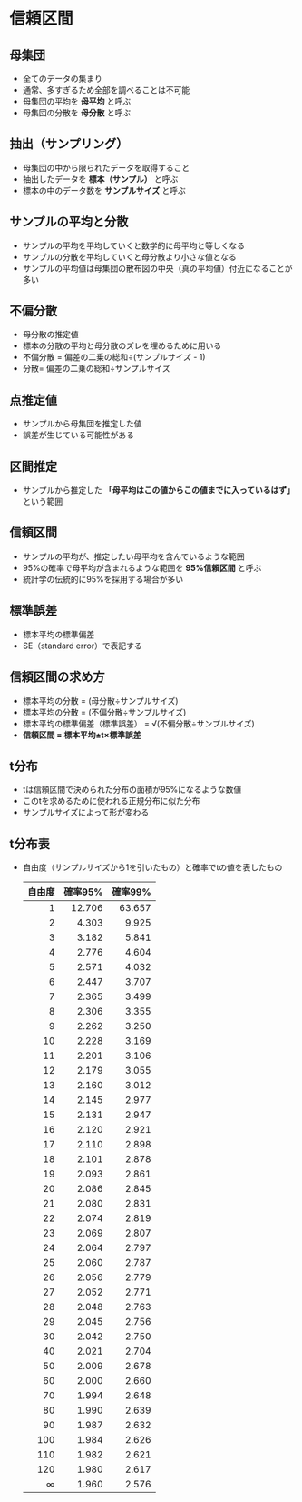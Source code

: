 # 信頼区間

## 母集団
* 全てのデータの集まり
* 通常、多すぎるため全部を調べることは不可能
* 母集団の平均を __母平均__ と呼ぶ
* 母集団の分散を __母分散__ と呼ぶ

## 抽出（サンプリング）
* 母集団の中から限られたデータを取得すること
* 抽出したデータを __標本（サンプル）__ と呼ぶ
* 標本の中のデータ数を __サンプルサイズ__ と呼ぶ

## サンプルの平均と分散
* サンプルの平均を平均していくと数学的に母平均と等しくなる
* サンプルの分散を平均していくと母分散より小さな値となる
* サンプルの平均値は母集団の散布図の中央（真の平均値）付近になることが多い

## 不偏分散
* 母分散の推定値
* 標本の分散の平均と母分散のズレを埋めるために用いる
* 不偏分散 = 偏差の二乗の総和÷(サンプルサイズ - 1)
* 分散= 偏差の二乗の総和÷サンプルサイズ

## 点推定値
* サンプルから母集団を推定した値
* 誤差が生じている可能性がある

## 区間推定
* サンプルから推定した __「母平均はこの値からこの値までに入っているはず」__ という範囲

## 信頼区間
* サンプルの平均が、推定したい母平均を含んでいるような範囲
* 95%の確率で母平均が含まれるような範囲を __95%信頼区間__ と呼ぶ
* 統計学の伝統的に95%を採用する場合が多い

## 標準誤差
* 標本平均の標準偏差
* SE（standard error）で表記する

## 信頼区間の求め方
* 標本平均の分散 = (母分散÷サンプルサイズ)
* 標本平均の分散 = (不偏分散÷サンプルサイズ)
* 標本平均の標準偏差（標準誤差） = √(不偏分散÷サンプルサイズ)
* __信頼区間 = 標本平均±t×標準誤差__

## t分布
* tは信頼区間で決められた分布の面積が95%になるような数値
* このtを求めるために使われる正規分布に似た分布
* サンプルサイズによって形が変わる

## t分布表
* 自由度（サンプルサイズから1を引いたもの）と確率でtの値を表したもの

  | 自由度 | 確率95% | 確率99% |
  | -----: | ------: | ------: |
  |      1 |  12.706 |  63.657 |
  |      2 |   4.303 |   9.925 |
  |      3 |   3.182 |   5.841 |
  |      4 |   2.776 |   4.604 |
  |      5 |   2.571 |   4.032 |
  |      6 |   2.447 |   3.707 |
  |      7 |   2.365 |   3.499 |
  |      8 |   2.306 |   3.355 |
  |      9 |   2.262 |   3.250 |
  |     10 |   2.228 |   3.169 |
  |     11 |   2.201 |   3.106 |
  |     12 |   2.179 |   3.055 |
  |     13 |   2.160 |   3.012 |
  |     14 |   2.145 |   2.977 |
  |     15 |   2.131 |   2.947 |
  |     16 |   2.120 |   2.921 |
  |     17 |   2.110 |   2.898 |
  |     18 |   2.101 |   2.878 |
  |     19 |   2.093 |   2.861 |
  |     20 |   2.086 |   2.845 |
  |     21 |   2.080 |   2.831 |
  |     22 |   2.074 |   2.819 |
  |     23 |   2.069 |   2.807 |
  |     24 |   2.064 |   2.797 |
  |     25 |   2.060 |   2.787 |
  |     26 |   2.056 |   2.779 |
  |     27 |   2.052 |   2.771 |
  |     28 |   2.048 |   2.763 |
  |     29 |   2.045 |   2.756 |
  |     30 |   2.042 |   2.750 |
  |     40 |   2.021 |   2.704 |
  |     50 |   2.009 |   2.678 |
  |     60 |   2.000 |   2.660 |
  |     70 |   1.994 |   2.648 |
  |     80 |   1.990 |   2.639 |
  |     90 |   1.987 |   2.632 |
  |    100 |   1.984 |   2.626 |
  |    110 |   1.982 |   2.621 |
  |    120 |   1.980 |   2.617 |
  |      ∞ |   1.960 |   2.576 |
